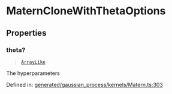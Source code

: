 # MaternCloneWithThetaOptions

## Properties

### theta?

> [`ArrayLike`](../types/ArrayLike.md)

The hyperparameters

Defined in:  [generated/gaussian\_process/kernels/Matern.ts:303](https://github.com/transitive-bullshit/scikit-learn-ts/blob/122b3c0/packages/sklearn/src/generated/gaussian_process/kernels/Matern.ts#L303)
